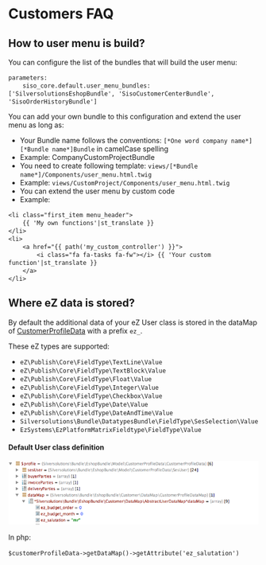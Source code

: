 # Customers FAQ

## How to user menu is build?

You can configure the list of the bundles that will build the user menu:

``` 
parameters:
    siso_core.default.user_menu_bundles: ['SilversolutionsEshopBundle', 'SisoCustomerCenterBundle', 'SisoOrderHistoryBundle']
```

You can add your own bundle to this configuration and extend the user menu as long as:

- Your Bundle name follows the conventions: `[*One word company name*][*Bundle name*]Bundle` in camelCase spelling
- Example: CompanyCustomProjectBundle
- You need to create following template: `views/[*Bundle name*]/Components/user_menu.html.twig`
- Example: `views/CustomProject/Components/user_menu.html.twig`
- You can extend the user menu by custom code
- Example:

``` html+twig
<li class="first_item menu_header">
    {{ 'My own functions'|st_translate }}
</li>
<li>
    <a href="{{ path('my_custom_controller') }}">
        <i class="fa fa-tasks fa-fw"></i> {{ 'Your custom function'|st_translate }}
    </a>
</li>
```

## Where eZ data is stored?

By default the additional data of your eZ User class is stored in the dataMap of [CustomerProfileData](Customer-profile-data-services_23560906.html) with a prefix `ez_`.

These eZ types are supported:

- `eZ\Publish\Core\FieldType\TextLine\Value`
- `eZ\Publish\Core\FieldType\TextBlock\Value`
- `eZ\Publish\Core\FieldType\Float\Value`
- `eZ\Publish\Core\FieldType\Integer\Value`
- `eZ\Publish\Core\FieldType\Checkbox\Value`
- `eZ\Publish\Core\FieldType\Date\Value`
- `eZ\Publish\Core\FieldType\DateAndTime\Value`
- `Silversolutions\Bundle\DatatypesBundle\FieldType\SesSelection\Value`
- `EzSystems\EzPlatformMatrixFieldtype\FieldType\Value`

#### Default User class definition

![](../img/customers_faq.png)

In php:

`$customerProfileData->getDataMap()->getAttribute('ez_salutation')`
